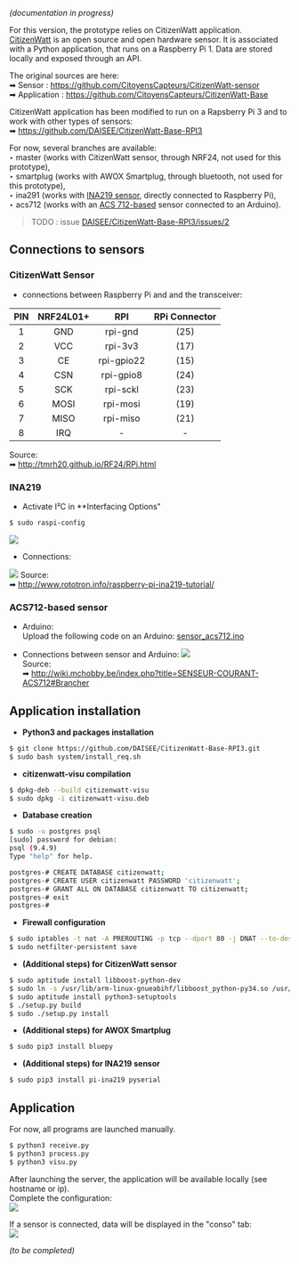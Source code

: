 _(documentation in progress)_  

For this version, the prototype relies on CitizenWatt application.  
[CitizenWatt](http://www.citizenwatt.paris/) is an open source and open hardware sensor.  It is associated with a Python application, that runs on a Raspberry Pi 1. Data are stored locally and exposed through an API.  


The original sources are here:   
➡ Sensor : https://github.com/CitoyensCapteurs/CitizenWatt-sensor  
➡ Application : https://github.com/CitoyensCapteurs/CitizenWatt-Base  


CitizenWatt application has been modified to run on a Rapsberry Pi 3 and to work with other types of sensors:  
➡ https://github.com/DAISEE/CitizenWatt-Base-RPI3  

For now, several branches are available:  
‣ master (works with CitizenWatt sensor, through NRF24, not used for this prototype),  
‣ smartplug (works with AWOX Smartplug, through bluetooth, not used for this prototype),  
‣ ina291 (works with [INA219 sensor](https://www.adafruit.com/product/904), directly connected to Raspberry Pi),  
‣ acs712 (works with an [ACS 712-based](http://www.allegromicro.com/en/Products/Current-Sensor-ICs/Zero-To-Fifty-Amp-Integrated-Conductor-Sensor-ICs/ACS712.aspx) sensor connected to an Arduino).  
> TODO : issue [DAISEE/CitizenWatt-Base-RPI3/issues/2](https://github.com/DAISEE/CitizenWatt-Base-RPI3/issues/2)


## Connections to sensors

### CitizenWatt Sensor

* connections between Raspberry Pi and and the transceiver:  

| PIN | NRF24L01+ |   RPI       | RPi Connector |
|:---:|:---------:|:-----------:|:-------------:|
|  1  |	GND       |	rpi-gnd     | (25)          |
|  2  |	VCC       |	rpi-3v3     | (17)          |
|  3  |	CE        |	rpi-gpio22  | (15)          |
|  4  |	CSN       |	rpi-gpio8   | (24)          |
|  5  |	SCK       |	rpi-sckl    | (23)          |
|  6  |	MOSI      |	rpi-mosi    | (19)          |
|  7  |	MISO      |	rpi-miso    | (21)          |
|  8  |	IRQ       |  -          | -             |
Source:  
➡ http://tmrh20.github.io/RF24/RPi.html

### INA219

* Activate I²C in **Interfacing Options"
```bash
$ sudo raspi-config
```
![](https://framapic.org/qdcRzej8DouR/5Ifl9TDTveXl)

* Connections:  
 
![](https://framapic.org/wILJtqDZ88qg/UeWnSYJNnHFx)
Source:  
➡ http://www.rototron.info/raspberry-pi-ina219-tutorial/


### ACS712-based sensor

* Arduino:  
Upload the following code on an Arduino: [sensor_acs712.ino](https://github.com/DAISEE/CitizenWatt-Base-RPI3/blob/acs712/arduino/sensor_acs712.ino)

* Connections between sensor and Arduino:
![](https://framapic.org/nVPnxX8QkHds/KkRHYuov8Gy0)  
Source:  
➡ http://wiki.mchobby.be/index.php?title=SENSEUR-COURANT-ACS712#Brancher

## Application installation
 
* **Python3 and packages installation**
```bash
$ git clone https://github.com/DAISEE/CitizenWatt-Base-RPI3.git
$ sudo bash system/install_req.sh 
```

* **citizenwatt-visu compilation**
```bash
$ dpkg-deb --build citizenwatt-visu
$ sudo dpkg -i citizenwatt-visu.deb
```

* **Database creation**
```bash
$ sudo -u postgres psql
[sudo] password for debian: 
psql (9.4.9)
Type "help" for help.

postgres-# CREATE DATABASE citizenwatt;
postgres-# CREATE USER citizenwatt PASSWORD 'citizenwatt';
postgres-# GRANT ALL ON DATABASE citizenwatt TO citizenwatt;
postgres-# exit
postgres-# 
```

* **Firewall configuration**
```bash
$ sudo iptables -t nat -A PREROUTING -p tcp --dport 80 -j DNAT --to-destination :8080
$ sudo netfilter-persistent save
```

* **(Additional steps) for CitizenWatt sensor**
```bash
$ sudo aptitude install libboost-python-dev 
$ sudo ln -s /usr/lib/arm-linux-gnueabihf/libboost_python-py34.so /usr/lib/arm-linux-gnueabihf/libboost_python3.so 
$ sudo aptitude install python3-setuptools 
$ ./setup.py build   
$ sudo ./setup.py install 
```

* **(Additional steps) for AWOX Smartplug**
```bash
$ sudo pip3 install bluepy
```

* **(Additional steps) for INA219 sensor**
```bash
$ sudo pip3 install pi-ina219 pyserial
```

## Application 

For now, all programs are launched manually.

```bash
$ python3 receive.py
$ python3 process.py
$ python3 visu.py
```

After launching the server, the application will be available locally (see hostname or ip).  
Complete the configuration:  
![](https://framapic.org/CV95oyMX8kOP/Q4NRTWzH46E4)   

If a sensor is connected, data will be displayed in the "conso" tab:  
![](https://framapic.org/sO8H2DIsPd3i/VcCw5AWkAeoY)  
  
  
_(to be completed)_